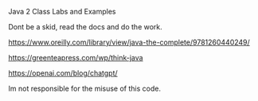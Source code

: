 Java 2 Class Labs and Examples

Dont be a skid, read the docs and do the work.

https://www.oreilly.com/library/view/java-the-complete/9781260440249/

https://greenteapress.com/wp/think-java

https://openai.com/blog/chatgpt/

Im not responsible for the misuse of this code.
